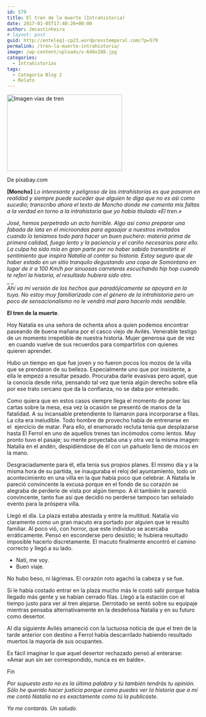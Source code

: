 ```yaml
---
id: 579
title: El tren de la muerte (Intrahistoria)
date: 2017-01-05T17:40:20+00:00
author: Jmcastinheira
# layout: post
guid: http://enteleq1-cp23.wordpresstemporal.com/?p=579
permalink: /tren-la-muerte-intrahistoria/
image: /wp-content/uploads/v-640x288.jpg
categories:
  - Intrahistorias
tags:
  - Categoría Blog 2
  - Relato
---
```

<div id="attachment_1178" style="width: 310px" class="wp-caption alignleft">
  <a href="http://entelequia.info/wp-content/uploads/v.jpg"><img aria-describedby="caption-attachment-1178" class="wp-image-1178 size-medium" src="http://entelequia.info/wp-content/uploads/v-300x200.jpg" alt="Imagen vias de tren" width="300" height="200" srcset="http://entelequia.info/wp-content/uploads/v-300x200.jpg 300w, http://entelequia.info/wp-content/uploads/v-451x300.jpg 451w, http://entelequia.info/wp-content/uploads/v.jpg 640w" sizes="(max-width: 300px) 100vw, 300px" /></a>
  
  <p id="caption-attachment-1178" class="wp-caption-text">
    De pixabay.com
  </p>
</div>

**[Moncho]** _Lo interesante y peligroso de las intrahistorias es que pasaron en realidad y siempre puede suceder que alguien te diga que no es aśi como sucedio; transcribo ahora el texto de Moncho donde me comenta mis faltas a la verdad en torno a la intrahistoria que yo había titulado «El tren.»_

_José, hemos perpetrado un acto horrible. Algo así como preparar una fabada de lata en el microondas para agasajar a nuestros invitados cuando lo teníamos todo para hacer un buen puchero: materia prima de primera calidad, fuego lento y la paciencia y el cariño necesarios para ello. La culpa ha sido mía en gran parte por no haber sabido transmitirte el sentimiento que inspira Natalia al contar su historia. Estoy seguro que de haber estado en un sitio tranquilo degustando una copa de Somontano en lugar de ir a 100 Km/h por sinuosas carreteras escuchando hip hop cuando te referí la historia, el resultado hubiera sido otro._  
_ _  
_Ahí va mi versión de los hechos que paradójicamente se apoyará en la tuya. No estoy muy familiarizado con el género de la intrahistoria pero un poco de sensacionalismo no le vendrá mal para hacerlo más vendible._

**El tren de la muerte**.

Hoy Natalia es una señora de ochenta años a quien podemos encontrar paseando de buena mañana por el casco viejo de Avilés. Venerable testigo de un momento irrepetible de nuestra historia. Mujer generosa que de vez  en cuando vuelve de sus recuerdos para compartirlos con quienes quieren aprender.

Hubo un tiempo en que fue joven y no fueron pocos los mozos de la villa que se prendaron de su belleza. Especialmente uno que por insistente, a ella le empezó a resultar pesado. Procuraba darle evasivas pero aquel, que la conocía desde niña, pensando tal vez que tenía algún derecho sobre ella por ese trato cercano que da la confianza, no se daba por enterado.

Como quiera que en estos casos siempre llega el momento de poner las cartas sobre la mesa, esa vez la ocasión se presentó de manos de la fatalidad. A su incansable pretendiente lo llamaron para incorporarse a filas. La cita era ineludible. Todo hombre de provecho había de entrenarse en el  ejercicio de matar. Para ello, el enamorado recluta tenía que desplazarse hasta El Ferrol en uno de aquellos trenes tan incómodos como lentos. Muy pronto tuvo el pasaje; su mente proyectaba una y otra vez la misma imagen: Natalia en el andén, despidiéndose de él con un pañuelo lleno de mocos en la mano.

Desgraciadamente para él, ella tenía sus propios planes. El mismo día y a la misma hora de su partida, se inauguraba el reloj del ayuntamiento, todo un acontecimiento en una villa en la que había poco que celebrar. A Natalia le pareció convincente la excusa porque en el fondo de su corazón se alegraba de perderle de vista por algún tiempo. A él también le pareció convincente, tanto fue así que decidió no perderse tampoco tan señalado evento para la próspera villa.

Llegó el día. La plaza estaba atestada y entre la multitud. Natalia vio claramente como un gran macuto era portado por alguien que le resultó familiar. Al poco vió, con horror, que este individuo se acercaba erráticamente. Pensó en esconderse pero desistió; le hubiera resultado imposible hacerlo discretamente. El macuto finalmente encontró el camino correcto y llegó a su lado.

  * Nati, me voy.
  * Buen viaje.

No hubo beso, ni lágrimas. El corazón roto agachó la cabeza y se fue.

Si le había costado entrar en la plaza mucho más le costó salir porque había llegado más gente y se habían cerrado filas. Llegó a la estación con el tiempo justo para ver al tren alejarse. Derrotado se sentó sobre su equipaje mientras pensaba alternativamente en la desdeñosa Natalia y en su futuro como desertor.

Al día siguiente Avilés amaneció con la luctuosa noticia de que el tren de la tarde anterior con destino a Ferrol había descarrilado habiendo resultado muertos la mayoría de sus ocupantes.

Es fácil imaginar lo que aquel desertor rechazado pensó al enterarse: «Amar aun sin ser correspondido, nunca es en balde».

Fin

_Por supuesto esto no es la última palabra y tú también tendrás tu opinión. Sólo he querido hacer justicia porque como puedes ver la historia que a mí me contó Natalia no es exactamente como tú la publicaste._

_Ya me contarás. Un saludo._